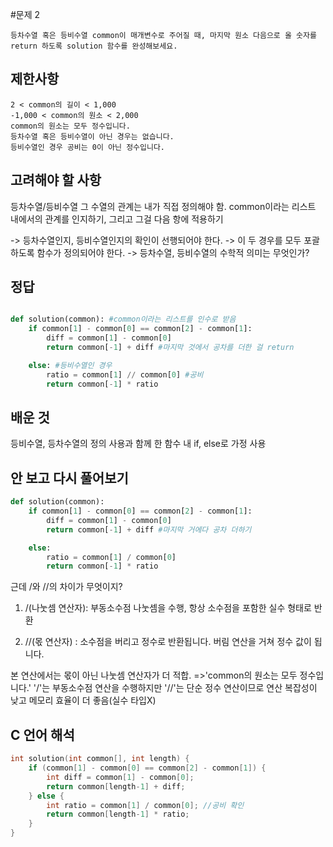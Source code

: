 #문제 2

```
등차수열 혹은 등비수열 common이 매개변수로 주어질 때, 마지막 원소 다음으로 올 숫자를 return 하도록 solution 함수를 완성해보세요.
```

## 제한사항

```
2 < common의 길이 < 1,000
-1,000 < common의 원소 < 2,000
common의 원소는 모두 정수입니다.
등차수열 혹은 등비수열이 아닌 경우는 없습니다.
등비수열인 경우 공비는 0이 아닌 정수입니다.
```

## 고려해야 할 사항

등차수열/등비수열 그 수열의 관계는 내가 직접 정의해야 함.
common이라는 리스트 내에서의 관계를 인지하기, 그리고 그걸 다음 항에 적용하기

-> 등차수열인지, 등비수열인지의 확인이 선행되어야 한다.
-> 이 두 경우를 모두 포괄하도록 함수가 정의되어야 한다.
-> 등차수열, 등비수열의 수학적 의미는 무엇인가?

## 정답

```python

def solution(common): #common이라는 리스트를 인수로 받음
    if common[1] - common[0] == common[2] - common[1]:
        diff = common[1] - common[0]
        return common[-1] + diff #마지막 것에서 공차를 더한 걸 return

    else: #등비수열인 경우
        ratio = common[1] // common[0] #공비
        return common[-1] * ratio

```

## 배운 것

등비수열, 등차수열의 정의 사용과 함께 한 함수 내 if, else로 가정 사용

## 안 보고 다시 풀어보기

```python
def solution(common):
    if common[1] - common[0] == common[2] - common[1]:
        diff = common[1] - common[0]
        return common[-1] + diff #마지막 거에다 공차 더하기

    else:
        ratio = common[1] / common[0]
        return common[-1] * ratio

```

근데 /와 //의 차이가 무엇이지?

1. /(나눗셈 연산자): 부동소수점 나눗셈을 수행, 항상 소수점을 포함한 실수 형태로 반환

2. //(몫 연산자) : 소수점을 버리고 정수로 반환됩니다. 버림 연산을 거쳐 정수 값이 됩니다.

본 연산에서는 몫이 아닌 나눗셈 연산자가 더 적합. 
=>'common의 원소는 모두 정수입니다.'
'/'는 부동소수점 연산을 수행하지만 '//'는 단순 정수 연산이므로 연산 복잡성이 낮고 메모리 효율이 더 좋음(실수 타입X)


## C 언어 해석

```C
int solution(int common[], int length) {
    if (common[1] - common[0] == common[2] - common[1]) {
        int diff = common[1] - common[0];
        return common[length-1] + diff;
    } else {
        int ratio = common[1] / common[0]; //공비 확인
        return common[length-1] * ratio;
    }
}
```